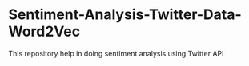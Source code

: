# Sentiment-Analysis-Twitter-Data-Word2Vec
This repository help in doing sentiment analysis using Twitter API
